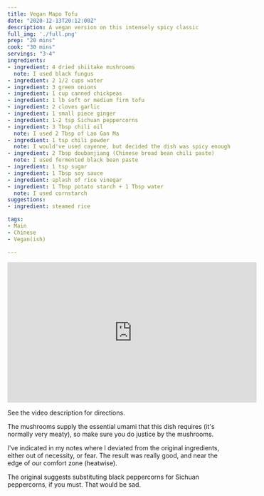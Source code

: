 ```yaml
---
title: Vegan Mapo Tofu
date: "2020-12-13T20:12:00Z"
description: A vegan version on this intensely spicy classic
full_img: './full.png'
prep: "20 mins"
cook: "30 mins"
servings: "3-4"
ingredients:
- ingredient: 4 dried shiitake mushrooms
  note: I used black fungus
- ingredient: 2 1/2 cups water
- ingredient: 3 green onions
- ingredient: 1 cup canned chickpeas
- ingredient: 1 lb soft or medium firm tofu
- ingredient: 2 cloves garlic
- ingredient: 1 small piece ginger
- ingredient: 1-2 tsp Sichuan peppercorns
- ingredient: 3 Tbsp chili oil
  note: I used 2 Tbsp of Lao Gan Ma
- ingredient: 1 tsp chili powder
  note: I would've used cayenne, but decided the dish was spicy enough and left it out.
- ingredient: 2 Tbsp doubanjiang (Chinese broad bean chili paste)
  note: I used fermented black bean paste
- ingredient: 1 tsp sugar
- ingredient: 1 Tbsp soy sauce
- ingredient: splash of rice vinegar
- ingredient: 1 Tbsp potato starch + 1 Tbsp water
  note: I used cornstarch
suggestions:
- ingredient: steamed rice

tags:
- Main
- Chinese
- Vegan(ish)

---
```


<iframe width="560" height="315" src="https://www.youtube.com/embed/2i1UFiDY61U" frameborder="0" allow="accelerometer; autoplay; clipboard-write; encrypted-media; gyroscope; picture-in-picture" allowfullscreen></iframe>

See the video description for directions. 

The mushrooms supply the essential umami that this dish requires (it's normally very meaty), so make sure you do justice by the mushrooms.

I've indicated in my notes where I deviated from the original ingredients, either out of necessity, or fear. The result was really good, and near the edge of our comfort zone (heatwise).

The original suggests substituting black peppercorns for Sichuan peppercorns, if you must. That would be sad.
